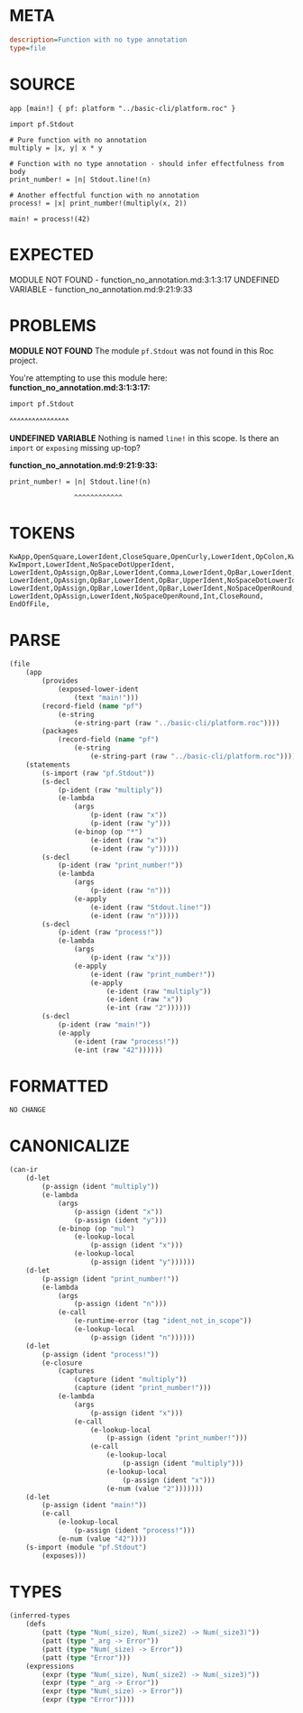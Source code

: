 # META
~~~ini
description=Function with no type annotation
type=file
~~~
# SOURCE
~~~roc
app [main!] { pf: platform "../basic-cli/platform.roc" }

import pf.Stdout

# Pure function with no annotation
multiply = |x, y| x * y

# Function with no type annotation - should infer effectfulness from body
print_number! = |n| Stdout.line!(n)

# Another effectful function with no annotation
process! = |x| print_number!(multiply(x, 2))

main! = process!(42)
~~~
# EXPECTED
MODULE NOT FOUND - function_no_annotation.md:3:1:3:17
UNDEFINED VARIABLE - function_no_annotation.md:9:21:9:33
# PROBLEMS
**MODULE NOT FOUND**
The module `pf.Stdout` was not found in this Roc project.

You're attempting to use this module here:
**function_no_annotation.md:3:1:3:17:**
```roc
import pf.Stdout
```
^^^^^^^^^^^^^^^^


**UNDEFINED VARIABLE**
Nothing is named `line!` in this scope.
Is there an `import` or `exposing` missing up-top?

**function_no_annotation.md:9:21:9:33:**
```roc
print_number! = |n| Stdout.line!(n)
```
                    ^^^^^^^^^^^^


# TOKENS
~~~zig
KwApp,OpenSquare,LowerIdent,CloseSquare,OpenCurly,LowerIdent,OpColon,KwPlatform,StringStart,StringPart,StringEnd,CloseCurly,
KwImport,LowerIdent,NoSpaceDotUpperIdent,
LowerIdent,OpAssign,OpBar,LowerIdent,Comma,LowerIdent,OpBar,LowerIdent,OpStar,LowerIdent,
LowerIdent,OpAssign,OpBar,LowerIdent,OpBar,UpperIdent,NoSpaceDotLowerIdent,NoSpaceOpenRound,LowerIdent,CloseRound,
LowerIdent,OpAssign,OpBar,LowerIdent,OpBar,LowerIdent,NoSpaceOpenRound,LowerIdent,NoSpaceOpenRound,LowerIdent,Comma,Int,CloseRound,CloseRound,
LowerIdent,OpAssign,LowerIdent,NoSpaceOpenRound,Int,CloseRound,
EndOfFile,
~~~
# PARSE
~~~clojure
(file
	(app
		(provides
			(exposed-lower-ident
				(text "main!")))
		(record-field (name "pf")
			(e-string
				(e-string-part (raw "../basic-cli/platform.roc"))))
		(packages
			(record-field (name "pf")
				(e-string
					(e-string-part (raw "../basic-cli/platform.roc"))))))
	(statements
		(s-import (raw "pf.Stdout"))
		(s-decl
			(p-ident (raw "multiply"))
			(e-lambda
				(args
					(p-ident (raw "x"))
					(p-ident (raw "y")))
				(e-binop (op "*")
					(e-ident (raw "x"))
					(e-ident (raw "y")))))
		(s-decl
			(p-ident (raw "print_number!"))
			(e-lambda
				(args
					(p-ident (raw "n")))
				(e-apply
					(e-ident (raw "Stdout.line!"))
					(e-ident (raw "n")))))
		(s-decl
			(p-ident (raw "process!"))
			(e-lambda
				(args
					(p-ident (raw "x")))
				(e-apply
					(e-ident (raw "print_number!"))
					(e-apply
						(e-ident (raw "multiply"))
						(e-ident (raw "x"))
						(e-int (raw "2"))))))
		(s-decl
			(p-ident (raw "main!"))
			(e-apply
				(e-ident (raw "process!"))
				(e-int (raw "42"))))))
~~~
# FORMATTED
~~~roc
NO CHANGE
~~~
# CANONICALIZE
~~~clojure
(can-ir
	(d-let
		(p-assign (ident "multiply"))
		(e-lambda
			(args
				(p-assign (ident "x"))
				(p-assign (ident "y")))
			(e-binop (op "mul")
				(e-lookup-local
					(p-assign (ident "x")))
				(e-lookup-local
					(p-assign (ident "y"))))))
	(d-let
		(p-assign (ident "print_number!"))
		(e-lambda
			(args
				(p-assign (ident "n")))
			(e-call
				(e-runtime-error (tag "ident_not_in_scope"))
				(e-lookup-local
					(p-assign (ident "n"))))))
	(d-let
		(p-assign (ident "process!"))
		(e-closure
			(captures
				(capture (ident "multiply"))
				(capture (ident "print_number!")))
			(e-lambda
				(args
					(p-assign (ident "x")))
				(e-call
					(e-lookup-local
						(p-assign (ident "print_number!")))
					(e-call
						(e-lookup-local
							(p-assign (ident "multiply")))
						(e-lookup-local
							(p-assign (ident "x")))
						(e-num (value "2")))))))
	(d-let
		(p-assign (ident "main!"))
		(e-call
			(e-lookup-local
				(p-assign (ident "process!")))
			(e-num (value "42"))))
	(s-import (module "pf.Stdout")
		(exposes)))
~~~
# TYPES
~~~clojure
(inferred-types
	(defs
		(patt (type "Num(_size), Num(_size2) -> Num(_size3)"))
		(patt (type "_arg -> Error"))
		(patt (type "Num(_size) -> Error"))
		(patt (type "Error")))
	(expressions
		(expr (type "Num(_size), Num(_size2) -> Num(_size3)"))
		(expr (type "_arg -> Error"))
		(expr (type "Num(_size) -> Error"))
		(expr (type "Error"))))
~~~
